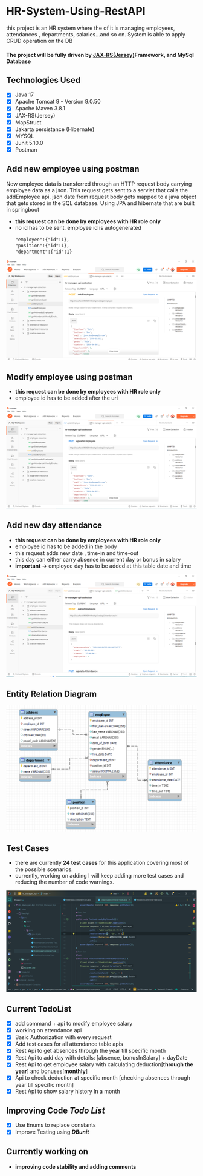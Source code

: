 # HR-System-Using-RestAPI

this project is an HR system where the of it is managing employees, attendances , departments, salaries...and so on. System is able to apply CRUD operation on the DB

#### The project will be fully driven by [JAX-RS(Jersey)](https://eclipse-ee4j.github.io/jersey/) ​Framework, and MySql Database

## Technologies Used
- [x] Java 17
- [x] Apache Tomcat 9 - Version 9.0.50
- [x] Apache Maven 3.8.1
- [x] JAX-RS(Jersey)
- [x] MapStruct
- [x] Jakarta persistance (Hibernate)
- [x] MYSQL
- [x] Junit 5.10.0
- [x] Postman

## Add new employee using postman
New employee data is transferred through an HTTP request body carrying employee data as a json. This request gets sent to a servlet that calls the addEmployee api.
json date from request body gets mapped to a java object that gets stored in the SQL database. Using JPA and hibernate that are built in springboot

- **this request can be done by employees with HR role only**
- no id has to be sent. employee id is autogenerated
  ```
  "employee":{"id":1},
  "position":{"id":1},
  "department":{"id":1}
  ```
![add-employee-postman](https://github.com/reemsakr/Hr_Manager_Api/blob/main/RestApi/src/main/images/addEmployee.png)

## Modify employee using postman
- **this request can be done by employees with HR role only**
- employee id has to be added after the uri

![modify-employee-postman](https://github.com/reemsakr/Hr_Manager_Api/blob/main/RestApi/src/main/images/updateEmployee.png)


## Add new day attendance
- **this request can be done by employees with HR role only**
- employee id has to be added in the body
- this request adds new date , time-in and time-out
- this day can either carry absence in current day or bonus in salary
- **important ->**  employee day has to be added at this table date and time

![add-new-day-postman](https://github.com/reemsakr/Hr_Manager_Api/blob/main/RestApi/src/main/images/addAttendance.png)

## Entity Relation Diagram

![ERD](https://github.com/reemsakr/Hr_Manager_Api/blob/main/RestApi/src/main/images/hrDiagram.png)

## Test Cases
- there are currently **24 test cases** for this application covering most of the possible scenarios.
- currently, working on adding I will keep adding more test cases and reducing the number of code warnings.

![test](https://github.com/reemsakr/Hr_Manager_Api/blob/main/RestApi/src/main/images/test.jpg)


## Current TodoList
- [x] add command + api to modify employee salary
- [x] working on attendance api
- [x] Basic Authorization with every request
- [x] Add test cases for all attendance table apis
- [x] Rest Api to get absences through the year till specific month
- [x] Rest Api to add day with details: [absence, bonusInSalary] + dayDate
- [x] Rest Api to get employee salary with calculating deduction[**through the year**] and bonuses[**monthly**]
- [x] Api to check deduction at specific month [checking absences through year till specific month]
- [x] Rest Api to show salary history In a month

## Improving Code _Todo List_

- [x] Use Enums to replace constants
- [x] Improve Testing using **_DBunit_**

## Currently working on
- #### improving code stability and adding comments
